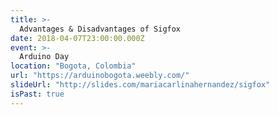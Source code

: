 ```yaml
---
title: >-
  Advantages & Disadvantages of Sigfox
date: 2018-04-07T23:00:00.000Z
event: >-
  Arduino Day
location: "Bogota, Colombia"
url: "https://arduinobogota.weebly.com/"
slideUrl: "http://slides.com/mariacarlinahernandez/sigfox"
isPast: true
---
```

